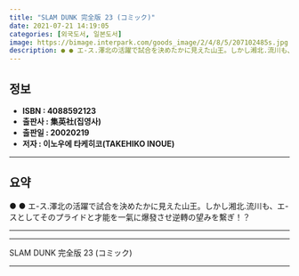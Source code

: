 ```yaml
---
title: "SLAM DUNK 完全版 23 (コミック)"
date: 2021-07-21 14:19:05
categories: [외국도서, 일본도서]
image: https://bimage.interpark.com/goods_image/2/4/8/5/207102485s.jpg
description: ● ● エ-ス.澤北の活躍で試合を決めたかに見えた山王。しかし湘北.流川も、エ-スとしてそのプライドと才能を一氣に爆發させ逆轉の望みを繫ぎ！？
---
```


## **정보**

- **ISBN : 4088592123**
- **출판사 : 集英社(집영사)**
- **출판일 : 20020219**
- **저자 : 이노우에 타케히코(TAKEHIKO INOUE)**

------



## **요약**

●  ●  エ-ス.澤北の活躍で試合を決めたかに見えた山王。しかし湘北.流川も、エ-スとしてそのプライドと才能を一氣に爆發させ逆轉の望みを繫ぎ！？

------



------


SLAM DUNK 完全版 23 (コミック) 

------


